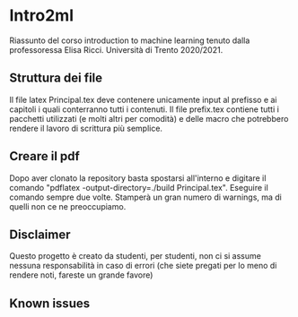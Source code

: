 # Intro2ml
Riassunto del corso introduction to machine learning tenuto dalla professoressa Elisa Ricci. Università di Trento 2020/2021.

## Struttura dei file
Il file latex Principal.tex deve contenere unicamente input al prefisso e ai capitoli i quali conterranno tutti i contenuti. Il
file prefix.tex contiene tutti i pacchetti utilizzati (e molti altri per comodità) e delle macro che potrebbero rendere il lavoro
di scrittura più semplice.

## Creare il pdf
Dopo aver clonato la repository basta spostarsi all'interno e digitare il comando "pdflatex -output-directory=./build Principal.tex". Eseguire il comando
sempre due volte. Stamperà un gran numero di warnings, ma di quelli non ce ne preoccupiamo.

## Disclaimer
Questo progetto è creato da studenti, per studenti, non ci si assume nessuna responsabilità in caso di errori (che siete
pregati per lo meno di rendere noti, fareste un grande favore)

## Known issues
